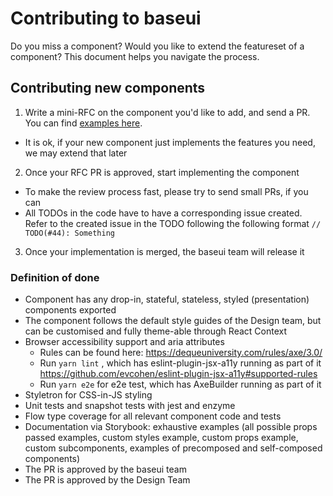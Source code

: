 # Contributing to baseui

Do you miss a component? Would you like to extend the featureset of a component?
This document helps you navigate the process.

## Contributing new components

1.  Write a mini-RFC on the component you'd like to add, and send a PR. You can find [examples here](https://github.com/uber-web/baseui/tree/master/rfcs).

* It is ok, if your new component just implements the features you need, we may extend that later

2.  Once your RFC PR is approved, start implementing the component

* To make the review process fast, please try to send small PRs, if you can
* All TODOs in the code have to have a corresponding issue created. Refer to the created issue in the TODO following the following format `// TODO(#44): Something`

3.  Once your implementation is merged, the baseui team will release it

### Definition of done

* Component has any drop-in, stateful, stateless, styled (presentation) components exported
* The component follows the default style guides of the Design team, but can be customised and fully theme-able through React Context
* Browser accessibility support and aria attributes
  * Rules can be found here: https://dequeuniversity.com/rules/axe/3.0/
  * Run `yarn lint` , which has eslint-plugin-jsx-a11y running as part of it https://github.com/evcohen/eslint-plugin-jsx-a11y#supported-rules
  * Run `yarn e2e` for e2e test, which has AxeBuilder running as part of it
* Styletron for CSS-in-JS styling
* Unit tests and snapshot tests with jest and enzyme
* Flow type coverage for all relevant component code and tests
* Documentation via Storybook: exhaustive examples (all possible props passed examples, custom styles example, custom props example, custom subcomponents, examples of precomposed and self-composed components)
* The PR is approved by the baseui team
* The PR is approved by the Design Team
